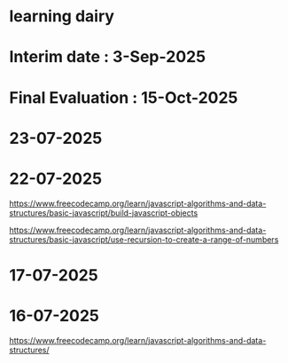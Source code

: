 # learning dairy

# Interim date : 3-Sep-2025
# Final Evaluation : 15-Oct-2025


# 23-07-2025
 
 
 
 
# 22-07-2025
 
https://www.freecodecamp.org/learn/javascript-algorithms-and-data-structures/basic-javascript/build-javascript-objects
 
https://www.freecodecamp.org/learn/javascript-algorithms-and-data-structures/basic-javascript/use-recursion-to-create-a-range-of-numbers
 
# 17-07-2025
 
 
 
# 16-07-2025
 
https://www.freecodecamp.org/learn/javascript-algorithms-and-data-structures/